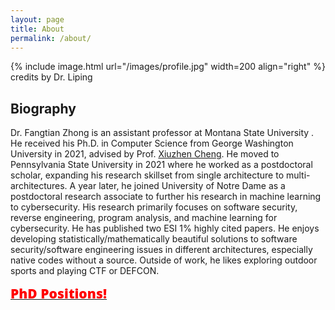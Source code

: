 ```yaml
---
layout: page
title: About
permalink: /about/
---
```


{% include image.html url="/images/profile.jpg" width=200 align="right" %}
credits by Dr. Liping
## Biography
 Dr. Fangtian Zhong is an assistant professor at Montana State University . He received his Ph.D. in Computer Science from George Washington University in 2021, advised by Prof. [Xiuzhen Cheng](https://www2.seas.gwu.edu/~cheng/). He moved to Pennsylvania State University in 2021 where he worked as a postdoctoral scholar, expanding his research skillset from single architecture to multi-architectures. 
A year later, he joined University of Notre Dame as a postdoctoral research associate to further his research in machine learning to cybersecurity. His research primarily focuses on software security, reverse engineering, program analysis, and machine learning for cybersecurity. He has published two ESI 1% highly cited papers. 
He enjoys developing statistically/mathematically beautiful solutions to software security/software engineering issues in different architectures, especially native codes without a source. Outside of work, he likes exploring outdoor sports and playing CTF or DEFCON. 

<a href="https://fangtian-zhong.github.io/openings/">
  <span style="color:red;font-family:'Open Sans', Helvetica, Arial, sans-serif;font-weight:800;font-size:21px">
    PhD Positions! 
  </span>
</a>

